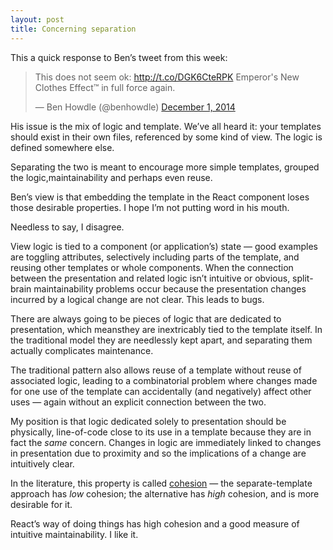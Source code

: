 ```yaml
---
layout: post
title: Concerning separation
---
```

This a quick response to Ben’s tweet from this week:

<blockquote class="twitter-tweet" lang="en"><p>This does not seem ok:&#10;&#10;<a href="http://t.co/DGK6CteRPK">http://t.co/DGK6CteRPK</a>&#10;&#10;Emperor&#39;s New Clothes Effect™ in full force again.</p>&mdash; Ben Howdle (@benhowdle) <a href="https://twitter.com/benhowdle/status/539454010387070977">December 1, 2014</a></blockquote>
<script async src="//platform.twitter.com/widgets.js" charset="utf-8"></script>

His issue is the mix of logic and template. We’ve all heard it: your templates should exist in their own files, referenced by some kind of view. The logic is defined somewhere else.

Separating the two is meant to encourage more simple templates, grouped the logic,maintainability and perhaps even reuse.

Ben’s view is that embedding the template in the React component loses those desirable properties. I hope I’m not putting word in his mouth.

Needless to say, I disagree.

View logic is tied to a component (or application’s) state — good examples are toggling attributes, selectively including parts of the template, and reusing other templates or whole components. When the connection between the presentation and related logic isn’t intuitive or obvious, split-brain maintainability problems occur because the presentation changes incurred by a logical change are not clear. This leads to bugs.

There are always going to be pieces of logic that are dedicated to presentation, which meansthey are inextricably tied to the template itself. In the traditional model they are needlessly kept apart, and separating them actually complicates maintenance.

The traditional pattern also allows reuse of a template without reuse of associated logic, leading to a combinatorial problem where changes made for one use of the template can accidentally (and negatively) affect other uses — again without an explicit connection between the two.

My position is that logic dedicated solely to presentation should be physically, line-of-code close to its use in a template because they are in fact the *same* concern. Changes in logic are immediately linked to changes in presentation due to proximity and so the implications of a change are intuitively clear.

In the literature, this property is called [cohesion](http://en.wikipedia.org/wiki/Cohesion_%28computer_science%29) — the separate-template approach has *low* cohesion; the alternative has *high* cohesion, and is more desirable for it.

React’s way of doing things has high cohesion and a good measure of intuitive maintainability. I like it.
